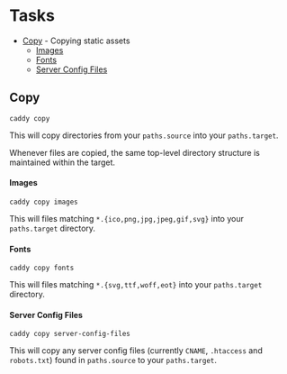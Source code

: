 # Tasks

 * [Copy](#copy) - Copying static assets
    * [Images](#images)
    * [Fonts](#fonts)
    * [Server Config Files](#server-config-files)

## Copy

`caddy copy`

This will copy directories from your `paths.source` into your `paths.target`.

Whenever files are copied, the same top-level directory structure is maintained within the target.

#### Images

`caddy copy images`

This will files matching `*.{ico,png,jpg,jpeg,gif,svg}` into your `paths.target` directory.

#### Fonts

`caddy copy fonts`

This will files matching `*.{svg,ttf,woff,eot}` into your `paths.target` directory.

#### Server Config Files

`caddy copy server-config-files`

This will copy any server config files (currently `CNAME`, `.htaccess` and `robots.txt`) found in `paths.source` to your `paths.target`.
